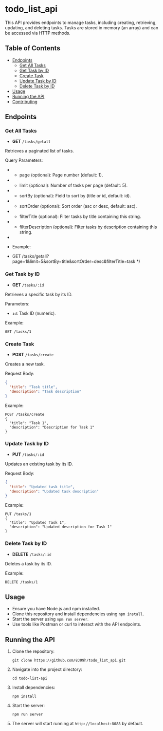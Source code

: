# todo_list_api

This API provides endpoints to manage tasks, including creating, retrieving, updating, and deleting tasks. Tasks are stored in memory (an array) and can be accessed via HTTP methods.

## Table of Contents

- [Endpoints](#endpoints)
  - [Get All Tasks](#get-all-tasks)
  - [Get Task by ID](#get-task-by-id)
  - [Create Task](#create-task)
  - [Update Task by ID](#update-task-by-id)
  - [Delete Task by ID](#delete-task-by-id)
- [Usage](#usage)
- [Running the API](#running-the-api)
- [Contributing](#contributing)

## Endpoints

### Get All Tasks

- **GET** `/tasks/getall`

Retrieves a paginated list of tasks.

Query Parameters:

 * - page (optional): Page number (default: 1).
 * - limit (optional): Number of tasks per page (default: 5).
 * - sortBy (optional): Field to sort by (title or id, default: id).
 * - sortOrder (optional): Sort order (asc or desc, default: asc).
 * - filterTitle (optional): Filter tasks by title containing this string.
 * - filterDescription (optional): Filter tasks by description containing this string.
 * 
 * Example:
 
 * GET /tasks/getall?page=1&limit=5&sortBy=title&sortOrder=desc&filterTitle=task
 */

### Get Task by ID

- **GET** `/tasks/:id`

Retrieves a specific task by its ID.

Parameters:
- `id`: Task ID (numeric).

Example:
```
GET /tasks/1
```

### Create Task

- **POST** `/tasks/create`

Creates a new task.

Request Body:
```json
{
  "title": "Task title",
  "description": "Task description"
}
```

Example:
```
POST /tasks/create
{
  "title": "Task 1",
  "description": "Description for Task 1"
}
```

### Update Task by ID

- **PUT** `/tasks/:id`

Updates an existing task by its ID.

Request Body:
```json
{
  "title": "Updated task title",
  "description": "Updated task description"
}
```

Example:
```
PUT /tasks/1
{
  "title": "Updated Task 1",
  "description": "Updated description for Task 1"
}
```

### Delete Task by ID

- **DELETE** `/tasks/:id`

Deletes a task by its ID.

Example:
```
DELETE /tasks/1
```

## Usage

- Ensure you have Node.js and npm installed.
- Clone this repository and install dependencies using `npm install`.
- Start the server using `npm run server`.
- Use tools like Postman or curl to interact with the API endpoints.

## Running the API

1. Clone the repository:

   ```
   git clone https://github.com/8309h/todo_list_api.git
   ```

2. Navigate into the project directory:

   ```
   cd todo-list-api
   ```

3. Install dependencies:

   ```
   npm install
   ```

4. Start the server:

   ```
   npm run server
   ```

5. The server will start running at `http://localhost:8088` by default.
